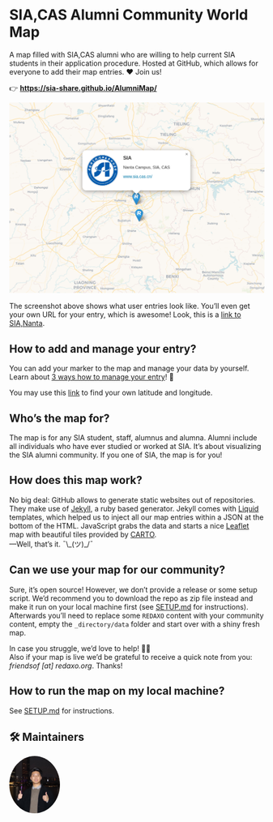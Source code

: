 # SIA,CAS Alumni Community World Map

A map filled with SIA,CAS alumni who are willing to help current SIA students in their application procedure. Hosted at GitHub, which allows for everyone to add their map entries. ♥ Join us!

👉 __https://sia-share.github.io/AlumniMap/__

![Image](assets/images/SIAonMap.png)

The screenshot above shows what user entries look like. You’ll even get your own URL for your entry, which is awesome! Look, this is a [link to SIA,Nanta](https://sia-share.github.io/AlumniMap/#siananta).

## How to add and manage your entry?

You can add your marker to the map and manage your data by yourself. Learn about [3 ways how to manage your entry](https://github.com/FriendsOfREDAXO/community/tree/master/_directory)! 🚀

You may use this [link](https://www.latlong.net/) to find your own latitude and longitude.


## Who’s the map for?

The map is for any SIA student, staff, alumnus and alumna. Alumni include all individuals who have ever studied or worked at SIA. It’s about visualizing the SIA alumni community. If you one of SIA, the map is for you!



## How does this map work?

No big deal: GitHub allows to generate static websites out of repositories. They make use of [Jekyll](https://jekyllrb.com), a ruby based generator. Jekyll comes with [Liquid](https://shopify.github.io/liquid/) templates, which helped us to inject all our map entries within a JSON at the bottom of the HTML. JavaScript grabs the data and starts a nice [Leaflet](http://leafletjs.com) map with beautiful tiles provided by [CARTO](https://carto.com/location-data-services/basemaps/).  
—Well, that’s it. ¯\\\_(ツ)_/¯

## Can we use your map for our community?

Sure, it’s open source! However, we don’t provide a release or some setup script. We’d recommend you to download the repo as zip file instead and make it run on your local machine first (see [SETUP.md](https://github.com/FriendsOfREDAXO/community/blob/master/SETUP.md) for instructions). Afterwards you’ll need to replace some `REDAXO` content with your community content, empty the `_directory/data` folder and start over with a shiny fresh map.

In case you struggle, we’d love to help! 🙋‍♂️  
Also if your map is live we’d be grateful to receive a quick note from you: _friendsof [at] redaxo.org_. Thanks!

## How to run the map on my local machine?

See [SETUP.md](https://github.com/FriendsOfREDAXO/community/blob/master/SETUP.md) for instructions.

## 🛠️ Maintainers

<div>
  <a href="https://github.com/likecanyon">
    <img src="https://github.com/likecanyon/likecanyon.github.io/blob/main/images/shenzhen_3.jpeg" width="100" alt="AdAstra7" style="border-radius: 50%;">
  </a>
</div>